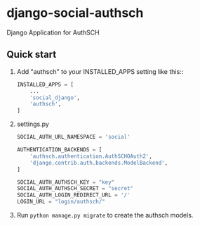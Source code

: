 django-social-authsch
=====

Django Application for AuthSCH

Quick start
-----------

1. Add "authsch" to your INSTALLED_APPS setting like this::

    ````python
    INSTALLED_APPS = [
        ...
        'social_django',
        'authsch',
    ]
    ````

2. settings.py

    ````python
    SOCIAL_AUTH_URL_NAMESPACE = 'social'

    AUTHENTICATION_BACKENDS = [
        'authsch.authentication.AuthSCHOAuth2',
        'django.contrib.auth.backends.ModelBackend',
    ]

    SOCIAL_AUTH_AUTHSCH_KEY = "key"
    SOCIAL_AUTH_AUTHSCH_SECRET = "secret"
    SOCIAL_AUTH_LOGIN_REDIRECT_URL = '/'
    LOGIN_URL = "login/authsch/"
    ````

3. Run `python manage.py migrate` to create the authsch models.
